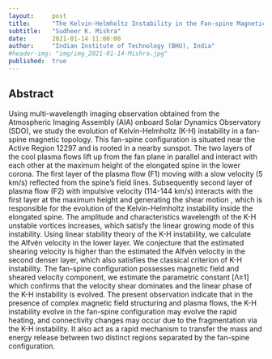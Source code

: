 ```yaml
---
layout:     post
title:      "The Kelvin-Helmholtz Instability in the Fan-spine Magnetic Topology in the Solar Corona"
subtitle:   "Sudheer K. Mishra"
date:       2021-01-14 11:00:00
author:     "Indian Institute of Technology (BHU), India"
#header-img: "img/img_2021-01-14-Mishra.jpg"
published:  true
---
```


## Abstract
Using multi-wavelength imaging observation obtained from the Atmospheric Imaging Assembly (AIA) onboard Solar Dynamics Observatory (SDO), we study the evolution of Kelvin-Helmholtz (K-H) instability in a fan-spine magnetic topology. This fan-spine configuration is situated near the Active Region 12297 and is rooted in a nearby sunspot. The two layers of the cool plasma flows lift up from the fan plane in parallel and interact with each other at the maximum height of the elongated spine in the lower corona. The first layer of the plasma flow (F1) moving with a slow velocity (5 km/s) reflected from the spine’s field lines. Subsequently second layer of plasma flow (F2) with impulsive velocity (114-144 km/s) interacts with the first layer at the maximum height and generating the shear motion , which is responsible for the evolution of the Kelvin-Helmholtz instability inside the elongated spine.  The amplitude and characteristics wavelength of the K-H unstable vortices increases, which satisfy the linear growing mode of this instability. Using linear stability theory of the K-H instability,    we calculate the Alfvén velocity in the lower layer. We conjecture that the estimated shearing velocity is higher than the estimated the Alfvén velocity in the second denser layer, which also satisfies the classical criterion of K-H instability. The fan-spine configuration possesses magnetic field and sheared velocity component, we estimate the parametric constant [Λ≥1] which confirms that the velocity shear dominates and the linear phase of the K-H instability is evolved. The present observation indicate that in the presence of complex magnetic field structuring and plasma flows, the K-H instability evolve in the fan-spine configuration may evolve the rapid heating, and connectivity changes may occur due to the fragmentation via the K-H instability. It also act as a rapid mechanism to transfer the mass and energy release between two distinct regions separated by the fan-spine configuration.
